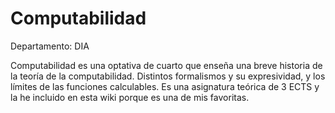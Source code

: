 # Computabilidad

Departamento: DIA

Computabilidad es una optativa de cuarto que enseña una breve historia de la teoría de la computabilidad. Distintos formalismos y su expresividad, y los límites de las funciones calculables. Es una asignatura teórica de 3 ECTS y la he incluido en esta wiki porque es una de mis favoritas.